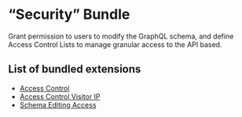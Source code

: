 # “Security” Bundle

Grant permission to users to modify the GraphQL schema, and define Access Control Lists to manage granular access to the API based.

## List of bundled extensions

- [Access Control](../../../../../extensions/access-control/docs/modules/access-control/en.md)
- [Access Control Visitor IP](../../../../../extensions/access-control-visitor-ip/docs/modules/access-control-visitor-ip/en.md)
- [Schema Editing Access](../../../../../extensions/schema-editing-access/docs/modules/schema-editing-access/en.md)
